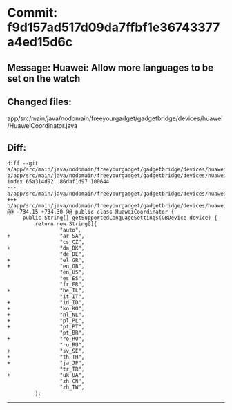 # Commit: f9d157ad517d09da7ffbf1e36743377a4ed15d6c
## Message: Huawei: Allow more languages to be set on the watch
## Changed files:
app/src/main/java/nodomain/freeyourgadget/gadgetbridge/devices/huawei/HuaweiCoordinator.java

## Diff:
```
diff --git a/app/src/main/java/nodomain/freeyourgadget/gadgetbridge/devices/huawei/HuaweiCoordinator.java b/app/src/main/java/nodomain/freeyourgadget/gadgetbridge/devices/huawei/HuaweiCoordinator.java
index 65a314d92..86daf1d97 100644
--- a/app/src/main/java/nodomain/freeyourgadget/gadgetbridge/devices/huawei/HuaweiCoordinator.java
+++ b/app/src/main/java/nodomain/freeyourgadget/gadgetbridge/devices/huawei/HuaweiCoordinator.java
@@ -734,15 +734,30 @@ public class HuaweiCoordinator {
     public String[] getSupportedLanguageSettings(GBDevice device) {
         return new String[]{
                 "auto",
+                "ar_SA",
                 "cs_CZ",
+                "da_DK",
                 "de_DE",
+                "el_GR",
+                "en_GB",
                 "en_US",
                 "es_ES",
                 "fr_FR",
+                "he_IL",
                 "it_IT",
+                "id_ID",
+                "ko_KO",
+                "nl_NL",
+                "pl_PL",
+                "pt_PT",
                 "pt_BR",
+                "ro_RO",
                 "ru_RU",
+                "sv_SE",
+                "th_TH",
+                "ja_JP",
                 "tr_TR",
+                "uk_UA",
                 "zh_CN",
                 "zh_TW",
         };
```
-----------------------------------
